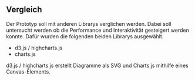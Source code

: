 ## Vergleich

Der Prototyp soll mit anderen Librarys verglichen werden.
Dabei soll untersucht werden ob die Performance und Interaktivität gesteigert werden konnte.
Dafür wurden die folgenden beiden Librarys ausgewählt.

- d3.js / highcharts.js
- charts.js

d3.js / highcharts.js erstellt Diagramme als SVG und Charts.js mithilfe eines Canvas-Elements.
